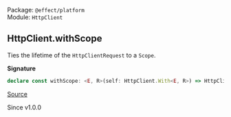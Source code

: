 Package: `@effect/platform`<br />
Module: `HttpClient`<br />

## HttpClient.withScope

Ties the lifetime of the `HttpClientRequest` to a `Scope`.

**Signature**

```ts
declare const withScope: <E, R>(self: HttpClient.With<E, R>) => HttpClient.With<E, R | Scope>
```

[Source](https://github.com/Effect-TS/effect/tree/main/packages/platform/src/HttpClient.ts#L713)

Since v1.0.0